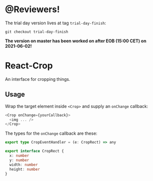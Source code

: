 # @Reviewers!
The trial day version lives at tag `trial-day-finish`:

```shell
git checkout trial-day-finish
```

**The version on master has been worked on after EOB (15:00 CET) on 2021-06-02!**

# React-Crop

An interface for cropping things.

## Usage

Wrap the target element inside `<Crop>` and supply an `onChange` callback:

```typescript jsx
<Crop onChange={yourCallback}>
  <img ... />
</Crop>
```

The types for the `onChange` callback are these:

```typescript jsx
export type CropEventHandler = (e: CropRect) => any

export interface CropRect {
  x: number
  y: number
  width: number
  height: number
}
```